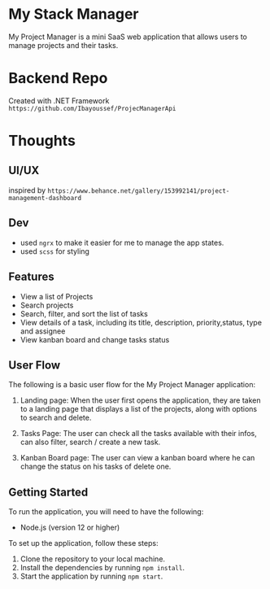 # My Stack Manager

My Project Manager is a mini SaaS web application that allows users to manage projects and their tasks.

# Backend Repo

Created with .NET Framework `https://github.com/Ibayoussef/ProjecManagerApi`

# Thoughts

## UI/UX

inspired by `https://www.behance.net/gallery/153992141/project-management-dashboard`

## Dev

- used `ngrx` to make it easier for me to manage the app states.
- used `scss` for styling

## Features

- View a list of Projects
- Search projects
- Search, filter, and sort the list of tasks
- View details of a task, including its title, description, priority,status, type and assignee
- View kanban board and change tasks status

## User Flow

The following is a basic user flow for the My Project Manager application:

1.  Landing page: When the user first opens the application, they are taken to a landing page that displays a list of the projects, along with options to search and delete.

2.  Tasks Page: The user can check all the tasks available with their infos, can also filter, search / create a new task.

3.  Kanban Board page: The user can view a kanban board where he can change the status on his tasks of delete one.

## Getting Started

To run the application, you will need to have the following:

- Node.js (version 12 or higher)

To set up the application, follow these steps:

1.  Clone the repository to your local machine.
2.  Install the dependencies by running `npm install`.
3.  Start the application by running `npm start`.
